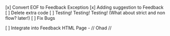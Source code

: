 [x] Convert EOF to Feedback Exceptioמ
[x] Adding suggestion to Feedback
[ ] Delete extra code
[ ] Testing! Testing! Testing! (What about strict and non flow? later!)
[ ] Fix Bugs

[ ] Integrate into Feedback HTML Page - // Ohad //
